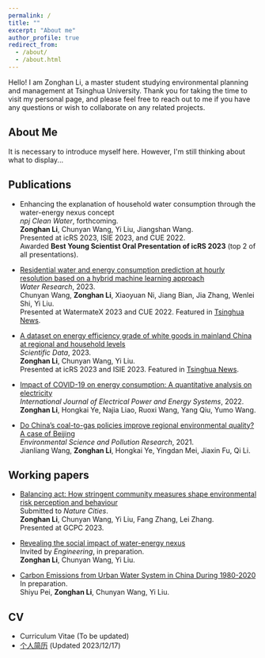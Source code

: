 ```yaml
---
permalink: /
title: ""
excerpt: "About me"
author_profile: true
redirect_from: 
  - /about/
  - /about.html
---
```


Hello! I am Zonghan Li, a master student studying environmental planning and management at Tsinghua University. Thank you for taking the time to visit my personal page, and please feel free to reach out to me if you have any questions or wish to collaborate on any related projects.

About Me
------
It is necessary to introduce myself here. However, I'm still thinking about what to display...

Publications
------
* Enhancing the explanation of household water consumption through the water-energy nexus concept  
  *npj Clean Water*, forthcoming.  
  **Zonghan Li**, Chunyan Wang, Yi Liu, Jiangshan Wang.  
  Presented at icRS 2023, ISIE 2023, and CUE 2022.  
  Awarded **Best Young Scientist Oral Presentation of icRS 2023** (top 2 of all presentations).    

* [Residential water and energy consumption prediction at hourly resolution based on a hybrid machine learning approach](https://doi.org/10.1016/j.watres.2023.120733)  
  *Water Research*, 2023.  
  Chunyan Wang, **Zonghan Li**, Xiaoyuan Ni, Jiang Bian, Jia Zhang, Wenlei Shi, Yi Liu.  
  Presented at WatermateX 2023 and CUE 2022. Featured in [Tsinghua News](https://www.tsinghua.edu.cn/info/1175/107457.htm).  

* [A dataset on energy efficiency grade of white goods in mainland China at regional and household levels](https://www.nature.com/articles/s41597-023-02358-x)  
  *Scientific Data*, 2023.  
  **Zonghan Li**, Chunyan Wang, Yi Liu.  
  Presented at icRS 2023 and ISIE 2023. Featured in [Tsinghua News](https://www.tsinghua.edu.cn/info/1175/105462.htm).  

* [Impact of COVID-19 on energy consumption: A quantitative analysis on electricity](https://doi.org/10.1016/j.ijepes.2022.108084)  
  *International Journal of Electrical Power and Energy Systems*, 2022.  
  **Zonghan Li**, Hongkai Ye, Najia Liao, Ruoxi Wang, Yang Qiu, Yumo Wang.  

* [Do China’s coal-to-gas policies improve regional environmental quality? A case of Beijing](https://doi.org/10.1007/s11356-021-14727-3)  
  *Environmental Science and Pollution Research*, 2021.  
  Jianliang Wang, **Zonghan Li**, Hongkai Ye, Yingdan Mei, Jiaxin Fu, Qi Li.  

Working papers
------
* <u>Balancing act: How stringent community measures shape environmental risk perception and behaviour</u>  
  Submitted to *Nature Cities*.  
  **Zonghan Li**, Chunyan Wang, Yi Liu, Fang Zhang, Lei Zhang.  
  Presented at GCPC 2023.   
 
* <u>Revealing the social impact of water-energy nexus</u>  
  Invited by *Engineering*, in preparation.  
  **Zonghan Li**, Chunyan Wang, Yi Liu.   

* <u>Carbon Emissions from Urban Water System in China During 1980-2020</u>  
  In preparation.  
  Shiyu Pei, **Zonghan Li**, Chunyan Wang, Yi Liu.  

CV
------
* Curriculum Vitae (To be updated)
* [个人简历](https://lzh3278.github.io/cv/chn) (Updated 2023/12/17)

